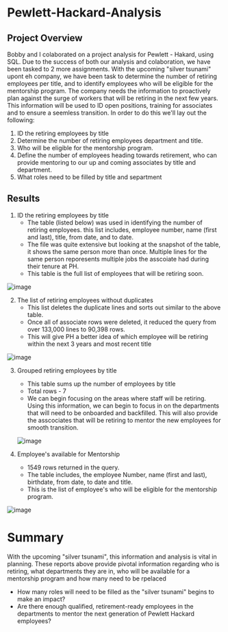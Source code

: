 # Pewlett-Hackard-Analysis
## Project Overview
  Bobby and I colaborated on a project analysis for Pewlett - Hakard, using SQL.  Due to the success of both our analysis and colaboration, we have been tasked to 2 more assignments.  With the upcoming "silver tsunami" upont eh company, we have been task to determine the number of retiring employees per title, and to identify employees who will be eligible for the mentorship program.  The company needs the information to proactively plan against the surge of workers that will be retiring in the next few years.  This information will be used to ID open positions, training for associates and to ensure a seemless transition.  In order to do this we'll lay out the following:
 
  1. ID the retiring employees by title
  2. Determine the number of retiring employees department and title.
  3. Who will be eligible for the mentorship program.
  4. Define the number of employees heading towards retirement, who can provide mentoring to our up and coming associates by title and department.
  5. What roles need to be filled by title and separtment
 
## Results
1. ID the retiring employees by title
    - The table (listed below) was used in identifying the number of retiring employees.  this list includes, employee number, name (first and last), title, from date, and to date.
    - The file was quite extensive but looking at the snapshot of the table, it shows the same person more than once. Multiple lines for the same person reporesents multiple jobs the asscoiate had during their tenure at PH.
    - This table is the full list of employees that will be retiring soon.

![image](https://user-images.githubusercontent.com/94253815/149680492-e9f539cd-65dc-4fb2-8603-ad68bd347067.png)

2. The list of retiring employees without duplicates
    - This list deletes the duplicate lines and sorts out similar to the above table.
    - Once all of associate rows were deleted, it reduced the query from over 133,000 lines to 90,398 rows.
    - This will give PH a better idea of which employee will be retiring within the next 3 years  and most recent title


![image](https://user-images.githubusercontent.com/94253815/149681181-bde86d8f-b15f-4d41-b86f-d074e3a18fcd.png)


3. Grouped retiring employees by title
    - This table sums up the number of employees by title
    - Total rows - 7
    - We can begin focusing on the areas where staff will be retiring. 
   Using this information, we can begin to focus in on the departments that will need to be onboarded and backfilled.  This will also provide the asscociates that will be retiring to mentor the new employees for smooth transition.
   
   ![image](https://user-images.githubusercontent.com/94253815/149681388-95d9ca45-0b8b-47f0-8e9d-9328029c63ff.png)

4. Employee's available for Mentorship
    - 1549 rows returned in the query.
    - The table includes, the employee Number, name (first and last), birthdate, from date, to date and title.
    - This is the list of employee's who will be eligible for the mentorship program.


![image](https://user-images.githubusercontent.com/94253815/149682537-fdc99fbb-b507-4a56-9e7a-9594f12c1ca0.png)

  









# Summary
With the upcoming "silver tsunami", this information and analysis is vital in planning.  These reports above provide pivotal information regarding who is retiring, what departments they are in, who will be available for a mentorship program and how many need to be rpelaced
- How many roles will need to be filled as the "silver tsunami" begins to make an impact?
- Are there enough qualified, retirement-ready employees in the departments to mentor the next generation of Pewlett Hackard employees?
